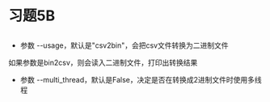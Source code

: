 # 习题5B
## 
* 参数 --usage，默认是"csv2bin"，会把csv文件转换为二进制文件

如果参数是bin2csv，则会读入二进制文件，打印出转换结果

* 参数 --multi_thread，默认是False，决定是否在转换成2进制文件时使用多线程